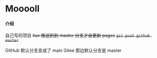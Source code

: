 # Mooooll

#### 介绍
自己写的项目
~~liux 推送到到 master 分支才会更新 pages~~
~~`git push github master`~~

GitHub 默认分支变成了 main
Gitee 那边默认分支是 master
